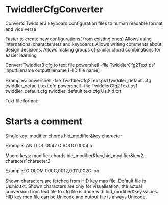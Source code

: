 # TwiddlerCfgConverter
Converts Twiddler3 keyboard configuration files to human readable format and vice versa

Faster to create new configurations( from existing ones)
Allows using international charactersets and keyboards
Allows writing comments about design decisions. 
Allows making groups of similar chord combinations for easier learning

Convert Twiddler3 cfg to text file 
powershell -file TwiddlerCfg2Text.ps1 inputfilename outputfilename [HID file name]

Examples:
powershell -file TwiddlerCfg2Text.ps1 twiddler_default.cfg twiddler_default.text.cfg
powershell -file TwiddlerCfg2Text.ps1 twiddler_default.cfg twiddler_default.text.cfg Us.hid.txt

Text file format: 

# Starts a comment

Single key: 
modifier chords hid_modifier&key character

Example:
  AN LLOL 0047 <ScrollLock>
   O ROOO 0004 a

Macro keys: 
modifier chords hid_modifier&key,hid_modifier&key2... character1character2

Example:
   O OLOM 000C,0012,0011,002C ion<Space>

Shown characters are fetched from HID key map file. Default file is Us.hid.txt.
Shown characters are only for visualisation, the actual conversion from text file to cfg file is done with hid_modifier&key values. 
HID key map file can be Unicode and output file is always Unicode. 

